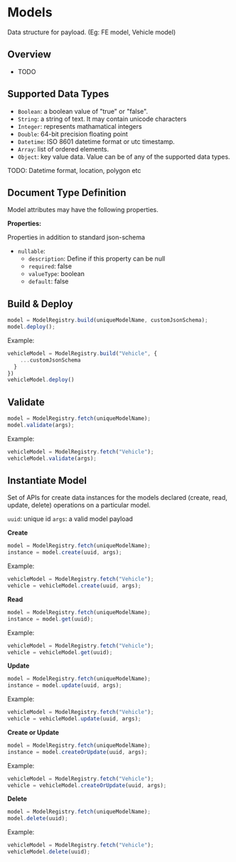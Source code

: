 # Models

Data structure for payload. (Eg: FE model, Vehicle model)

## Overview

- TODO

## Supported Data Types

- `Boolean`: a boolean value of "true" or "false".
- `String`: a string of text. It may contain unicode characters
- `Integer`: represents mathamatical integers
- `Double`: 64-bit precision floating point
- `Datetime`: ISO 8601 datetime format or utc timestamp.
- `Array`: list of ordered elements.
- `Object`: key value data. Value can be of any of the supported data types.

TODO: Datetime format, location, polygon etc

## Document Type Definition

Model attributes may have the following properties.

**Properties:**

Properties in addition to standard json-schema

- `nullable`:
  - `description`: Define if this property can be null
  - `required`: false
  - `valueType`: boolean
  - `default`: false

## Build & Deploy

```javascript
model = ModelRegistry.build(uniqueModelName, customJsonSchema);
model.deploy();
```

Example:

```javascript
vehicleModel = ModelRegistry.build("Vehicle", {
    ...customJsonSchema
  }
})
vehicleModel.deploy()

```

## Validate

```javascript
model = ModelRegistry.fetch(uniqueModelName);
model.validate(args);
```

Example:

```javascript
vehicleModel = ModelRegistry.fetch("Vehicle");
vehicleModel.validate(args);
```

## Instantiate Model

Set of APIs for create data instances for the models declared (create, read, update, delete) operations on a particular model.

`uuid`: unique id
`args`: a valid model payload

**Create**

```javascript
model = ModelRegistry.fetch(uniqueModelName);
instance = model.create(uuid, args);
```

Example:

```javascript
vehicleModel = ModelRegistry.fetch("Vehicle");
vehicle = vehicleModel.create(uuid, args);
```

**Read**

```javascript
model = ModelRegistry.fetch(uniqueModelName);
instance = model.get(uuid);
```

Example:

```javascript
vehicleModel = ModelRegistry.fetch("Vehicle");
vehicle = vehicleModel.get(uuid);
```

**Update**

```javascript
model = ModelRegistry.fetch(uniqueModelName);
instance = model.update(uuid, args);
```

Example:

```javascript
vehicleModel = ModelRegistry.fetch("Vehicle");
vehicle = vehicleModel.update(uuid, args);
```

**Create or Update**

```javascript
model = ModelRegistry.fetch(uniqueModelName);
instance = model.createOrUpdate(uuid, args);
```

Example:

```javascript
vehicleModel = ModelRegistry.fetch("Vehicle");
vehicle = vehicleModel.createOrUpdate(uuid, args);
```

**Delete**

```javascript
model = ModelRegistry.fetch(uniqueModelName);
model.delete(uuid);
```

Example:

```javascript
vehicleModel = ModelRegistry.fetch("Vehicle");
vehicleModel.delete(uuid);
```
